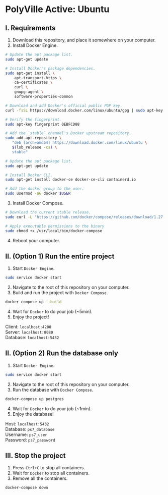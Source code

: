 # PolyVille Active: Ubuntu

## I. Requirements

1. Download this repository, and place it somewhere on your computer.
2. Install Docker Engine.
```bash
# Update the apt package list.
sudo apt-get update

# Install Docker's package dependencies.
sudo apt-get install \
    apt-transport-https \
    ca-certificates \
    curl \
    gnupg-agent \
    software-properties-common

# Download and add Docker's official public PGP key.
curl -fsSL https://download.docker.com/linux/ubuntu/gpg | sudo apt-key add -

# Verify the fingerprint.
sudo apt-key fingerprint 0EBFCD88

# Add the `stable` channel's Docker upstream repository.
sudo add-apt-repository \
   "deb [arch=amd64] https://download.docker.com/linux/ubuntu \
   $(lsb_release -cs) \
   stable"

# Update the apt package list.
sudo apt-get update

# Install Docker CLI.
sudo apt-get install docker-ce docker-ce-cli containerd.io

# Add the docker group to the user.
sudo usermod -aG docker $USER
```
3. Install Docker Compose.
```bash
# Download the current stable release.
sudo curl -L "https://github.com/docker/compose/releases/download/1.27.4/docker-compose-$(uname -s)-$(uname -m)" -o /usr/local/bin/docker-compose

# Apply executable permissions to the binary
sudo chmod +x /usr/local/bin/docker-compose
```
4. Reboot your computer.

## II. (Option 1) Run the entire project

1. Start `Docker Engine`.
```bash
sudo service docker start
```
2. Navigate to the root of this repository on your computer.
3. Build and run the project with `Docker Compose`.
```bash
docker-compose up --build
```
4. Wait for `Docker` to do your job (~5min).
5. Enjoy the project!

Client: `localhost:4200`<br>
Server: `localhost:8080`<br>
Database: `localhost:5432`

## II. (Option 2) Run the database only

1. Start `Docker Engine`.
```bash
sudo service docker start
```
2. Navigate to the root of this repository on your computer.
3. Run the database with `Docker Compose`.
```bash
docker-compose up postgres
```
4. Wait for `Docker` to do your job (~1min).
5. Enjoy the database!

Host: `localhost:5432`<br>
Database: `ps7_database`<br>
Username: `ps7_user`<br>
Password: `ps7_password`

## III. Stop the project

1. Press `Ctrl+C` to stop all containers.
2. Wait for `Docker` to stop all containers.
3. Remove all the containers.
```bash
docker-compose down
```
